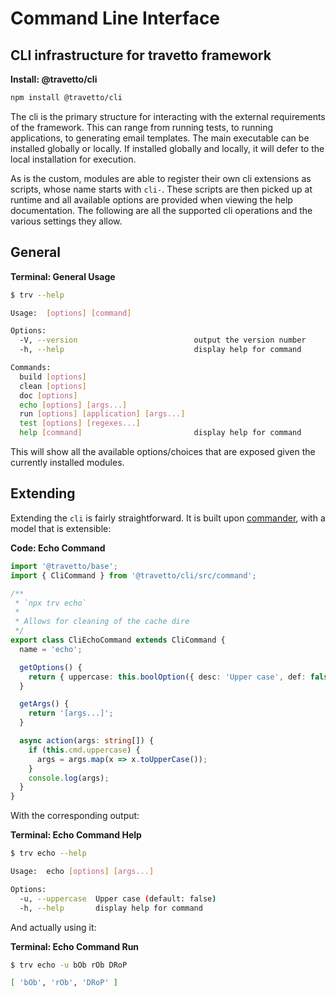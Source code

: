 <!-- This file was generated by @travetto/doc and should not be modified directly -->
<!-- Please modify https://github.com/travetto/travetto/tree/main/module/cli/doc.ts and execute "npx trv doc" to rebuild -->
# Command Line Interface
## CLI infrastructure for travetto framework

**Install: @travetto/cli**
```bash
npm install @travetto/cli
```

The cli is the primary structure for interacting with the external requirements of the framework.  This can range from running tests, to running applications, to generating email templates. The main executable can be installed globally or locally.  If installed globally and locally, it will defer to the local installation for execution.

As is the custom, modules are able to register their own cli extensions as scripts, whose name starts with `cli-`.  These scripts are then picked up at runtime and all available options are provided when viewing the help documentation.  The following are all the supported cli operations and the various settings they allow.

## General

**Terminal: General Usage**
```bash
$ trv --help

Usage:  [options] [command]

Options:
  -V, --version                          output the version number
  -h, --help                             display help for command

Commands:
  build [options]
  clean [options]
  doc [options]
  echo [options] [args...]
  run [options] [application] [args...]
  test [options] [regexes...]
  help [command]                         display help for command
```

This will show all the available options/choices that are exposed given the currently installed modules.

## Extending

Extending the `cli` is fairly straightforward.  It is built upon [commander](https://www.npmjs.com/package/commander), with a model that is extensible:

**Code: Echo Command**
```typescript
import '@travetto/base';
import { CliCommand } from '@travetto/cli/src/command';

/**
 * `npx trv echo`
 *
 * Allows for cleaning of the cache dire
 */
export class CliEchoCommand extends CliCommand {
  name = 'echo';

  getOptions() {
    return { uppercase: this.boolOption({ desc: 'Upper case', def: false }) };
  }

  getArgs() {
    return '[args...]';
  }

  async action(args: string[]) {
    if (this.cmd.uppercase) {
      args = args.map(x => x.toUpperCase());
    }
    console.log(args);
  }
}
```

With the corresponding output:

**Terminal: Echo Command Help**
```bash
$ trv echo --help

Usage:  echo [options] [args...]

Options:
  -u, --uppercase  Upper case (default: false)
  -h, --help       display help for command
```

And actually using it:

**Terminal: Echo Command Run**
```bash
$ trv echo -u bOb rOb DRoP

[ 'bOb', 'rOb', 'DRoP' ]
```
